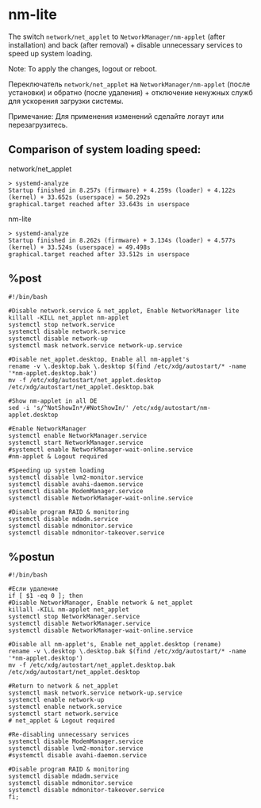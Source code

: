 # nm-lite
The switch `network/net_applet` to `NetworkManager/nm-applet` (after installation) and back (after removal) + disable unnecessary services to speed up system loading.

Note: To apply the changes, logout or reboot.


Переключатель `network/net_applet` на `NetworkManager/nm-applet` (после установки) и обратно (после удаления) + отключение ненужных служб для ускорения загрузки системы.

Примечание: Для применения изменений сделайте логаут или перезагрузитесь.

Сomparison of system loading speed:
--
network/net_applet
```
> systemd-analyze
Startup finished in 8.257s (firmware) + 4.259s (loader) + 4.122s (kernel) + 33.652s (userspace) = 50.292s 
graphical.target reached after 33.643s in userspace
```
nm-lite
```
> systemd-analyze
Startup finished in 8.262s (firmware) + 3.134s (loader) + 4.577s (kernel) + 33.524s (userspace) = 49.498s 
graphical.target reached after 33.512s in userspace
```
%post
--
```
#!/bin/bash

#Disable network.service & net_applet, Enable NetworkManager lite
killall -KILL net_applet nm-applet
systemctl stop network.service
systemctl disable network.service
systemctl disable network-up
systemctl mask network.service network-up.service

#Disable net_applet.desktop, Enable all nm-applet's
rename -v \.desktop.bak \.desktop $(find /etc/xdg/autostart/* -name '*nm-applet.desktop.bak')
mv -f /etc/xdg/autostart/net_applet.desktop /etc/xdg/autostart/net_applet.desktop.bak

#Show nm-applet in all DE
sed -i 's/^NotShowIn*/#NotShowIn/' /etc/xdg/autostart/nm-applet.desktop

#Enable NetworkManager
systemctl enable NetworkManager.service
systemctl start NetworkManager.service
#systemctl enable NetworkManager-wait-online.service
#nm-applet & Logout required

#Speeding up system loading
systemctl disable lvm2-monitor.service
systemctl disable avahi-daemon.service
systemctl disable ModemManager.service
systemctl disable NetworkManager-wait-online.service

#Disable program RAID & monitoring
systemctl disable mdadm.service
systemctl disable mdmonitor.service
systemctl disable mdmonitor-takeover.service
```

%postun
--
```
#!/bin/bash

#Если удаление
if [ $1 -eq 0 ]; then
#Disable NetworkManager, Enable network & net_applet
killall -KILL nm-applet net_applet
systemctl stop NetworkManager.service
systemctl disable NetworkManager.service
systemctl disable NetworkManager-wait-online.service

#Disable all nm-applet's, Enable net_applet.desktop (rename)
rename -v \.desktop \.desktop.bak $(find /etc/xdg/autostart/* -name '*nm-applet.desktop')
mv -f /etc/xdg/autostart/net_applet.desktop.bak /etc/xdg/autostart/net_applet.desktop

#Return to network & net_applet
systemctl mask network.service network-up.service
systemctl enable network-up
systemctl enable network.service
systemctl start network.service
# net_applet & Logout required

#Re-disabling unnecessary services
systemctl disable ModemManager.service
systemctl disable lvm2-monitor.service
#systemctl disable avahi-daemon.service

#Disable program RAID & monitoring
systemctl disable mdadm.service
systemctl disable mdmonitor.service
systemctl disable mdmonitor-takeover.service
fi;
```
